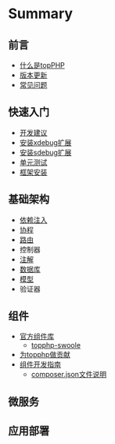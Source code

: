# Summary

## 前言

* [什么是topPHP](README.md)
* [版本更新](ban-ben-geng-xin.md)
* [常见问题](kuai-su-ru-men/chang-jian-wen-ti.md)

## 快速入门

* [开发建议](kuai-su-ru-men/kai-fa-jian-yi.md)
* [安装xdebug扩展](kuai-su-ru-men/xdebugan-zhuang.md)
* [安装sdebug扩展](kuai-su-ru-men/sdebugan-zhuang.md)
* [单元测试](kuai-su-ru-men/dan-yuan-ce-shi.md)
* [框架安装](kuai-su-ru-men/kuang-jia-an-zhuang.md)

## 基础架构

* [依赖注入](kuai-su-ru-men/yi-lai-zhu-ru.md)
* [协程](kuai-su-ru-men/xie-cheng.md)
* [路由](kuai-su-ru-men/lu-you.md)
* 控制器
* [注解](kuai-su-ru-men/zhu-jie.md)
* [数据库](kuai-su-ru-men/shu-ju-ku.md)
* [模型](mo-xing.md)
* 验证器

## 组件

* [官方组件库](zu-jian/topphp-swoole/guan-fang-zu-jian.md)
  * [topphp-swoole](zu-jian/topphp-swoole/guan-fang-zu-jian/topphp-swoole.md)
* [为topphp做贡献](zu-jian/ru-he-wei-topphp-zuo-gong-xian.md)
* [组件开发指南](zu-jian/zu-jian-kai-fa-zhi-nan.md)
  * [composer.json文件说明](zu-jian/zu-jian-kai-fa-zhi-nan/composerjsonwen-jian-shuo-ming.md)

## 微服务

## 应用部署

